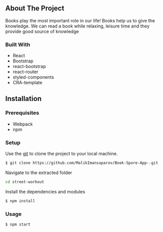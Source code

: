 <!-- ABOUT THE PROJECT -->
## About The Project
Books play the most important role in our life! Books help us to give the knowledge. We can read a book while relaxing, leisure time and they provide good source of knowledge
### Built With
- React
- Bootstrap
- react-bootstrap
- react-router  
- styled-components
- CRA-template

## Installation
### Prerequisites
- Webpack 
- npm

### Setup
Use the [git](https://git-scm.com/downloads) to clone the project to your local machine.
```sh
$ git clone https://github.com/MalikImansaparov/Book-Spore-App-.git
```

Navigate to the extracted folder
```sh 
cd street-workout
```

Install the dependencies and modules
```sh
$ npm install
```

### Usage
```sh
$ npm start
```

